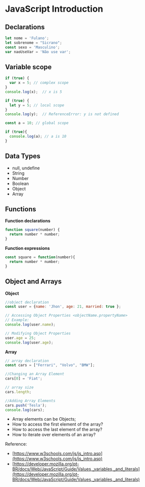 # JavaScript Introduction

## Declarations
```javascript
let nome = 'Fulano';
let sobrenome = "Sicrano";
const sexo = 'Masculino';
var naoUseVar = 'Não use var';
```

## Variable scope

```javascript
if (true) {
  var x = 5; // complex scope
}
console.log(x);  // x is 5

if (true) {
  let y = 5; // local scope
}
console.log(y);  // ReferenceError: y is not defined

const a = 10; // global scope

if (true){
  console.log(a); // a is 10
}

```

## Data Types

* null, undefine
* String
* Number
* Boolean
* Object
* Array



## Functions

**Function declarations**

```javascript
function square(number) {
  return number * number;
}
```

**Function expressions**

```javascript
const square = function(number){
  return number * number;
}
```

## Object and Arrays

**Object**
```javascript
//object declaration
const user = {name: 'Jhon', age: 21, married: true };

// Accessing Object Properties <objectName.propertyName>
// Example:
console.log(user.name);

// Modifying Object Properties
user.age = 25;
console.log(user.age);
```

**Array**
```javascript
// array declaration
const cars = ["Ferrari", "Volvo", "BMW"];

//Changing an Array Element
cars[0] = 'Fiat';

// array size
cars.length;

//Adding Array Elements
cars.push('Tesla');
console.log(cars);
```

- Array elements can be Objects;
- How to access the first element of the array?
- How to access the last element of the array?
- How to iterate over elements of an array?


Reference: 
- [https://www.w3schools.com/js/js_intro.asp](https://www.w3schools.com/js/js_intro.asp)
- [https://developer.mozilla.org/pt-BR/docs/Web/JavaScript/Guide/Values,_variables,_and_literals](https://developer.mozilla.org/pt-BR/docs/Web/JavaScript/Guide/Values,_variables,_and_literals)
